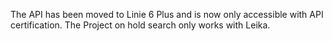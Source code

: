 The API has been moved to Linie 6 Plus and is now only accessible with API certification. The Project on hold search only works with Leika.

